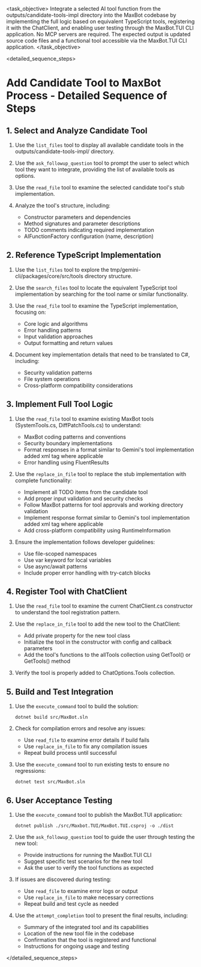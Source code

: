 <task name="Add Candidate Tool to MaxBot">

<task_objective>
Integrate a selected AI tool function from the outputs/candidate-tools-impl directory into the MaxBot codebase by implementing the full logic based on equivalent TypeScript tools, registering it with the ChatClient, and enabling user testing through the MaxBot.TUI CLI application. No MCP servers are required. The expected output is updated source code files and a functional tool accessible via the MaxBot.TUI CLI application.
</task_objective>

<detailed_sequence_steps>

# Add Candidate Tool to MaxBot Process - Detailed Sequence of Steps

## 1. Select and Analyze Candidate Tool

1. Use the `list_files` tool to display all available candidate tools in the outputs/candidate-tools-impl/ directory.

2. Use the `ask_followup_question` tool to prompt the user to select which tool they want to integrate, providing the list of available tools as options.

3. Use the `read_file` tool to examine the selected candidate tool's stub implementation.

4. Analyze the tool's structure, including:
    - Constructor parameters and dependencies
    - Method signatures and parameter descriptions
    - TODO comments indicating required implementation
    - AIFunctionFactory configuration (name, description)

## 2. Reference TypeScript Implementation

1. Use the `list_files` tool to explore the tmp/gemini-cli/packages/core/src/tools directory structure.

2. Use the `search_files` tool to locate the equivalent TypeScript tool implementation by searching for the tool name or similar functionality.

3. Use the `read_file` tool to examine the TypeScript implementation, focusing on:
    - Core logic and algorithms
    - Error handling patterns
    - Input validation approaches
    - Output formatting and return values

4. Document key implementation details that need to be translated to C#, including:
    - Security validation patterns
    - File system operations
    - Cross-platform compatibility considerations

## 3. Implement Full Tool Logic

1. Use the `read_file` tool to examine existing MaxBot tools (SystemTools.cs, DiffPatchTools.cs) to understand:
    - MaxBot coding patterns and conventions
    - Security boundary implementations
    - Format responses in a format similar to Gemini's tool implementation added xml tag where applicable
    - Error handling using FluentResults

2. Use the `replace_in_file` tool to replace the stub implementation with complete functionality:
    - Implement all TODO items from the candidate tool
    - Add proper input validation and security checks
    - Follow MaxBot patterns for tool approvals and working directory validation
    - Implement response format similar to Gemini's tool implementation added xml tag where applicable
    - Add cross-platform compatibility using RuntimeInformation

3. Ensure the implementation follows developer guidelines:
    - Use file-scoped namespaces
    - Use var keyword for local variables
    - Use async/await patterns
    - Include proper error handling with try-catch blocks

## 4. Register Tool with ChatClient

1. Use the `read_file` tool to examine the current ChatClient.cs constructor to understand the tool registration pattern.

2. Use the `replace_in_file` tool to add the new tool to the ChatClient:
    - Add private property for the new tool class
    - Initialize the tool in the constructor with config and callback parameters
    - Add the tool's functions to the allTools collection using GetTool() or GetTools() method

3. Verify the tool is properly added to ChatOptions.Tools collection.

## 5. Build and Test Integration

1. Use the `execute_command` tool to build the solution:
    ```
    dotnet build src/MaxBot.sln
    ```

2. Check for compilation errors and resolve any issues:
    - Use `read_file` to examine error details if build fails
    - Use `replace_in_file` to fix any compilation issues
    - Repeat build process until successful

3. Use the `execute_command` tool to run existing tests to ensure no regressions:
    ```
    dotnet test src/MaxBot.sln
    ```

## 6. User Acceptance Testing

1. Use the `execute_command` tool to publish the MaxBot.TUI application:
    ```
    dotnet publish ./src/Maxbot.TUI/MaxBot.TUI.csproj -o ./dist
    ```

2. Use the `ask_followup_question` tool to guide the user through testing the new tool:
    - Provide instructions for running the MaxBot.TUI CLI
    - Suggest specific test scenarios for the new tool
    - Ask the user to verify the tool functions as expected

3. If issues are discovered during testing:
    - Use `read_file` to examine error logs or output
    - Use `replace_in_file` to make necessary corrections
    - Repeat build and test cycle as needed

4. Use the `attempt_completion` tool to present the final results, including:
    - Summary of the integrated tool and its capabilities
    - Location of the new tool file in the codebase
    - Confirmation that the tool is registered and functional
    - Instructions for ongoing usage and testing

</detailed_sequence_steps>

</task>
